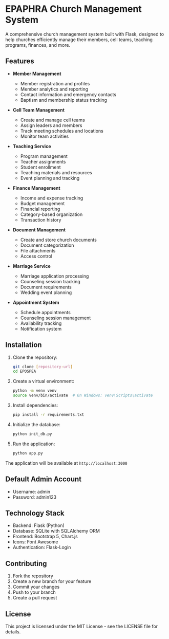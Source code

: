 # EPAPHRA Church Management System

A comprehensive church management system built with Flask, designed to help churches efficiently manage their members, cell teams, teaching programs, finances, and more.

## Features

- **Member Management**
  - Member registration and profiles
  - Member analytics and reporting
  - Contact information and emergency contacts
  - Baptism and membership status tracking

- **Cell Team Management**
  - Create and manage cell teams
  - Assign leaders and members
  - Track meeting schedules and locations
  - Monitor team activities

- **Teaching Service**
  - Program management
  - Teacher assignments
  - Student enrollment
  - Teaching materials and resources
  - Event planning and tracking

- **Finance Management**
  - Income and expense tracking
  - Budget management
  - Financial reporting
  - Category-based organization
  - Transaction history

- **Document Management**
  - Create and store church documents
  - Document categorization
  - File attachments
  - Access control

- **Marriage Service**
  - Marriage application processing
  - Counseling session tracking
  - Document requirements
  - Wedding event planning

- **Appointment System**
  - Schedule appointments
  - Counseling session management
  - Availability tracking
  - Notification system

## Installation

1. Clone the repository:
   ```bash
   git clone [repository-url]
   cd EPOSPEA
   ```

2. Create a virtual environment:
   ```bash
   python -m venv venv
   source venv/bin/activate  # On Windows: venv\Scripts\activate
   ```

3. Install dependencies:
   ```bash
   pip install -r requirements.txt
   ```

4. Initialize the database:
   ```bash
   python init_db.py
   ```

5. Run the application:
   ```bash
   python app.py
   ```

The application will be available at `http://localhost:3000`

## Default Admin Account
- Username: admin
- Password: admin123

## Technology Stack

- Backend: Flask (Python)
- Database: SQLite with SQLAlchemy ORM
- Frontend: Bootstrap 5, Chart.js
- Icons: Font Awesome
- Authentication: Flask-Login

## Contributing

1. Fork the repository
2. Create a new branch for your feature
3. Commit your changes
4. Push to your branch
5. Create a pull request

## License

This project is licensed under the MIT License - see the LICENSE file for details. 